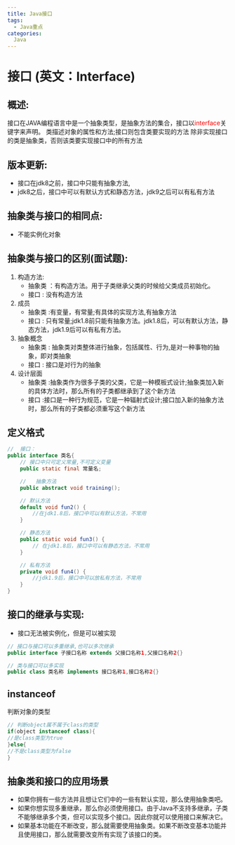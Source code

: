 ```yaml
---
title: Java接口
tags:
  - Java重点
categories:
  Java
---
```


# 接口 (英文：Interface)

## 概述:
接口在JAVA编程语言中是一个抽象类型，是抽象方法的集合，接口以<font color='red'>interface</font>关键字来声明。
类描述对象的属性和方法;接口则包含类要实现的方法
除非实现接口的类是抽象类，否则该类要实现接口中的所有方法

## 版本更新:
- 接口在jdk8之前，接口中只能有抽象方法,
- jdk8之后，接口中可以有默认方式和静态方法，jdk9之后可以有私有方法

## 抽象类与接口的相同点:
- 不能实例化对象

## 抽象类与接口的区别(面试题):
1. 构造方法:
    - 抽象类  ：有构造方法。用于子类继承父类的时候给父类成员初始化。
    - 接口    : 没有构造方法
2. 成员
    - 抽象类  :有变量，有常量;有具体的实现方法,有抽象方法
    - 接口    : 只有常量;jdk1.8前只能有抽象方法。jdk1.8后，可以有默认方法，静态方法，jdk1.9后可以有私有方法。
3. 抽象概念
    - 抽象类  : 抽象类对类整体进行抽象，包括属性、行为,是对一种事物的抽象，即对类抽象
    - 接口    : 接口是对行为的抽象
4. 设计层面
    - 抽象类  :抽象类作为很多子类的父类，它是一种模板式设计;抽象类加入新的具体方法时，那么所有的子类都继承到了这个新方法
    - 接口    :接口是一种行为规范，它是一种辐射式设计;接口加入新的抽象方法时，那么所有的子类都必须重写这个新方法

## 定义格式
``` Java
//  接口：
public interface 类名{
    // 接口中只可定义常量,不可定义变量
    public static final 常量名;

    //   抽象方法
    public abstract void training();

    // 默认方法
    default void fun2() {
        //在jdk1.8后，接口中可以有默认方法，不常用
    }

    // 静态方法
    public static void fun3() {
        // 在jdk1.8后，接口中可以有静态方法，不常用
    }

    // 私有方法
    private void fun4() {
        //jdk1.9后，接口中可以放私有方法，不常用
    }
}
```

## 接口的继承与实现:
- 接口无法被实例化，但是可以被实现

``` Java
// 接口与接口可以多重继承,也可以多次继承
public interface 子接口名称 extends 父接口名称1,父接口名称2{}

// 类与接口可以多实现
public class 类名称 implements 接口名称1,接口名称2{}
```

## instanceof 
判断对象的类型
``` Java
// 判断object属不属于class的类型
if(object instanceof class){
//是class类型为true
}else{
//不是class类型为false
}
```

## 抽象类和接口的应用场景
  - 如果你拥有一些方法并且想让它们中的一些有默认实现，那么使用抽象类吧。
  - 如果你想实现多重继承，那么你必须使用接口。由于Java不支持多继承，子类不能够继承多个类，但可以实现多个接口。因此你就可以使用接口来解决它。
  - 如果基本功能在不断改变，那么就需要使用抽象类。如果不断改变基本功能并且使用接口，那么就需要改变所有实现了该接口的类。